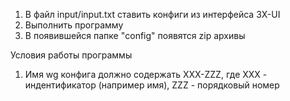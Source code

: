 1. В файл input/input.txt ставить конфиги из интерфейса 3X-UI
2. Выполнить программу
3. В появившейся папке "config" появятся zip архивы 

Условия работы программы
1. Имя wg конфига должно содержать XXX-ZZZ, где XXX - индентификатор (например имя), ZZZ - порядковый номер
 
